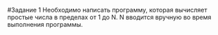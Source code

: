 #Задание 1
Необходимо написать программу, которая вычисляет простые числа в пределах от 1
до N. N вводится вручную во время выполнения программы.
